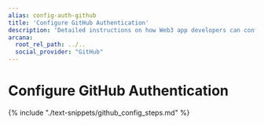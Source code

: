 ```yaml
---
alias: config-auth-github
title: 'Configure GitHub Authentication'
description: 'Detailed instructions on how Web3 app developers can configure GitHub authentication to onboard users in apps that are integrated with the Arcana Auth SDK.'
arcana:
  root_rel_path: ../..
  social_provider: "GitHub"
---
```


# Configure GitHub Authentication

{% include "./text-snippets/github_config_steps.md" %}